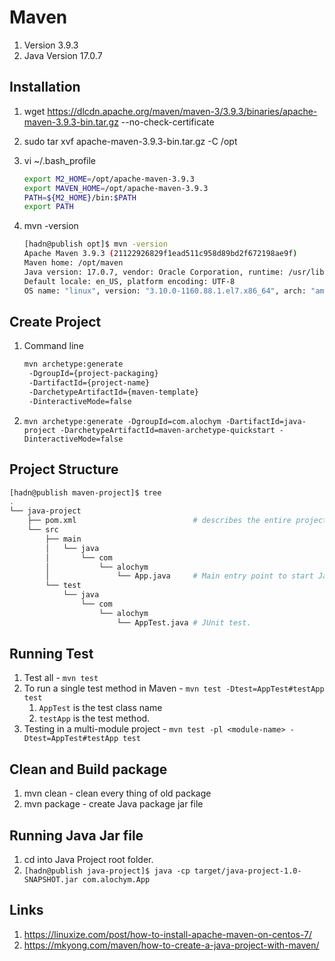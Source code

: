 # Maven

1. Version 3.9.3
1. Java Version 17.0.7

## Installation

1. wget https://dlcdn.apache.org/maven/maven-3/3.9.3/binaries/apache-maven-3.9.3-bin.tar.gz --no-check-certificate
1. sudo tar xvf apache-maven-3.9.3-bin.tar.gz -C /opt
1. vi ~/.bash_profile

   ```bash
   export M2_HOME=/opt/apache-maven-3.9.3
   export MAVEN_HOME=/opt/apache-maven-3.9.3
   PATH=${M2_HOME}/bin:$PATH
   export PATH
   ```

1. mvn -version

   ```bash
   [hadn@publish opt]$ mvn -version
   Apache Maven 3.9.3 (21122926829f1ead511c958d89bd2f672198ae9f)
   Maven home: /opt/maven
   Java version: 17.0.7, vendor: Oracle Corporation, runtime: /usr/lib/jvm/jdk-17-oracle-x64
   Default locale: en_US, platform encoding: UTF-8
   OS name: "linux", version: "3.10.0-1160.88.1.el7.x86_64", arch: "amd64", family: "unix"
   ```
   
## Create Project

1. Command line

   ```bash
   mvn archetype:generate 
	-DgroupId={project-packaging}
	-DartifactId={project-name}
	-DarchetypeArtifactId={maven-template} 
	-DinteractiveMode=false
   ```

1. `mvn archetype:generate -DgroupId=com.alochym -DartifactId=java-project -DarchetypeArtifactId=maven-archetype-quickstart -DinteractiveMode=false`

## Project Structure

```bash
[hadn@publish maven-project]$ tree
.
└── java-project
    ├── pom.xml                          # describes the entire project information.
    └── src
        ├── main
        │   └── java
        │       └── com
        │           └── alochym
        │               └── App.java     # Main entry point to start Java App.
        └── test
            └── java
                └── com
                    └── alochym
                        └── AppTest.java # JUnit test.
```
## Running Test

1. Test all - `mvn test`
1. To run a single test method in Maven - `mvn test -Dtest=AppTest#testApp test`
   1. `AppTest` is the test class name 
   1. `testApp` is the test method.
1. Testing in a multi-module project - `mvn test -pl <module-name> -Dtest=AppTest#testApp test`

## Clean and Build package

1. mvn clean - clean every thing of old package
1. mvn package - create Java package jar file

## Running Java Jar file

1. cd into Java Project root folder.
1. `[hadn@publish java-project]$ java -cp target/java-project-1.0-SNAPSHOT.jar com.alochym.App`

## Links

1. https://linuxize.com/post/how-to-install-apache-maven-on-centos-7/
1. https://mkyong.com/maven/how-to-create-a-java-project-with-maven/